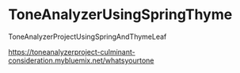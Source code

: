 # ToneAnalyzerUsingSpringThyme
ToneAnalyzerProjectUsingSpringAndThymeLeaf

https://toneanalyzerproject-culminant-consideration.mybluemix.net/whatsyourtone

